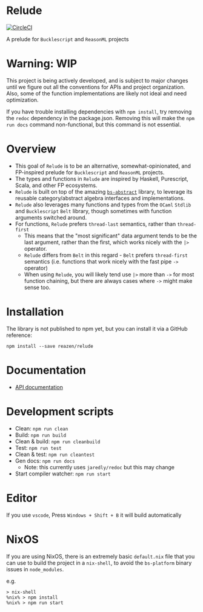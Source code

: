 # Relude

[![CircleCI](https://circleci.com/gh/reazen/relude.svg?style=svg)](https://circleci.com/gh/reazen/relude)

A prelude for `Bucklescript` and `ReasonML` projects

# Warning: WIP

This project is being actively developed, and is subject to major changes
until we figure out all the conventions for APIs and project organization.
Also, some of the function implementations are likely not ideal and need
optimization.

If you have trouble installing dependencies with `npm install`, try removing
the `redoc` dependency in the package.json. Removing this will make the `npm
run docs` command non-functional, but this command is not essential.

# Overview

* This goal of `Relude` is to be an alternative, somewhat-opinionated, and FP-inspired prelude for `Bucklescript` and `ReasonML` projects.
* The types and functions in `Relude` are inspired by Haskell, Purescript, Scala, and other FP ecosystems.
* `Relude` is built on top of the amazing [`bs-abstract`](https://github.com/Risto-Stevcev/bs-abstract) library, to leverage its reusable category/abstract algebra interfaces and implementations.
* `Relude` also leverages many functions and types from the `OCaml` `Stdlib` and `Bucklescript` `Belt` library, though sometimes with function arguments switched around.
* For functions, `Relude` prefers `thread-last` semantics, rather than `thread-first`
  * This means that the "most significant" data argument tends to be the last argument, rather than the first, which works nicely with the `|>` operator.
  * `Relude` differs from `Belt` in this regard - `Belt` prefers `thread-first` semantics (i.e. functions that work nicely with the fast pipe `->` operator)
  * When using `Relude`, you will likely tend use `|>` more than `->` for most function chaining, but there are always cases where `->` might make sense too.

# Installation

The library is not published to npm yet, but you can install it via a GitHub reference:

`npm install --save reazen/relude`

# Documentation

* [API documentation](https://reazen.github.io/relude)

# Development scripts

* Clean: `npm run clean`
* Build: `npm run build`
* Clean & build: `npm run cleanbuild`
* Test: `npm run test`
* Clean & test: `npm run cleantest`
* Gen docs: `npm run docs`
  * Note: this currently uses `jaredly/redoc` but this may change
* Start compiler watcher: `npm run start`

# Editor

If you use `vscode`, Press `Windows + Shift + B` it will build automatically

# NixOS

If you are using NixOS, there is an extremely basic `default.nix` file that you can
use to build the project in a `nix-shell`, to avoid the `bs-platform` binary issues
in `node_modules`.

e.g.

```
> nix-shell
%nix% > npm install
%nix% > npm run start
```